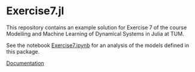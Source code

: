 # Exercise7.jl

 This repository contains an example solution for Exercise 7 of the course Modelling and Machine Learning of Dynamical Systems in Julia at TUM.
 
 See the notebook [Exercise7.ipynb](https://github.com/white-alistair/Exercise7.jl/blob/main/Exercise7.ipynb) for an analysis of the models defined in this package.
 
[Documentation](https://white-alistair.github.io/Exercise7.jl/dev/)
